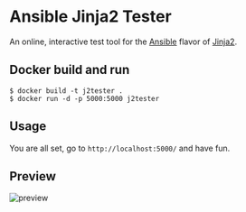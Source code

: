 # Ansible Jinja2 Tester

An online, interactive test tool for the [Ansible](https://www.ansible.com/) flavor of [Jinja2](http://jinja.pocoo.org/docs/dev/).

## Docker build and run

```
$ docker build -t j2tester .
$ docker run -d -p 5000:5000 j2tester
```

## Usage

You are all set, go to `http://localhost:5000/` and have fun.  

## Preview

![preview](https://i.imgur.com/VJsRi7o.png)
